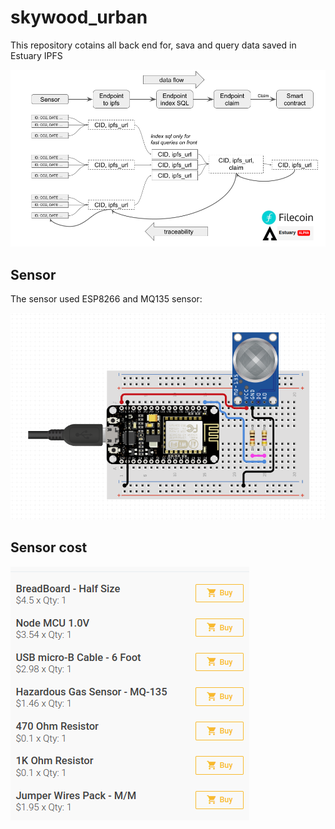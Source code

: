 # skywood_urban

This repository cotains all back end for, sava and query data saved in Estuary IPFS

<img src="https://github.com/Oriojas/skywood_urban/blob/master/img/filecoin_data.png"/>

## Sensor

The sensor used ESP8266 and MQ135 sensor:

<img src="https://github.com/Oriojas/skywood_urban/blob/master/img/circuito.png"/>

## Sensor cost

<img src="https://github.com/Oriojas/skywood_urban/blob/master/img/bom.png"/>
